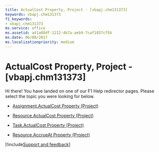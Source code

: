 ```yaml
---
title: ActualCost Property, Project - [vbapj.chm131373]
keywords: vbapj.chm131373
f1_keywords:
- vbapj.chm131373
ms.service: office
ms.assetid: a41a88df-1212-4b7a-aeb9-7caf1857cf5b
ms.date: 06/08/2017
ms.localizationpriority: medium
---
```



# ActualCost Property, Project - [vbapj.chm131373]

Hi there! You have landed on one of our F1 Help redirector pages. Please select the topic you were looking for below.

- [Assignment.ActualCost Property (Project)](https://msdn.microsoft.com/library/45bf4d44-bce7-474a-7093-ff0c97d3b7f6%28Office.15%29.aspx)

- [Resource.ActualCost Property (Project)](https://msdn.microsoft.com/library/9e5bd065-c88d-aa87-0191-be95b4d3ca04%28Office.15%29.aspx)

- [Task.ActualCost Property (Project)](https://msdn.microsoft.com/library/92ddad12-a95e-ac73-e57e-fc1f30e81be8%28Office.15%29.aspx)

- [Resource.AccrueAt Property (Project)](https://msdn.microsoft.com/library/760e1f6f-04b9-39e0-61a9-43af3813c473%28Office.15%29.aspx)

[!include[Support and feedback](~/includes/feedback-boilerplate.md)]